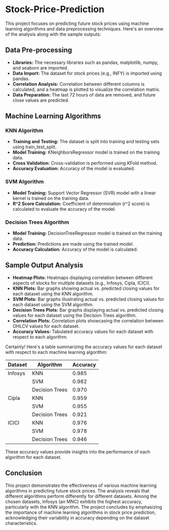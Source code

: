 # Stock-Price-Prediction

This project focuses on predicting future stock prices using machine learning algorithms and data preprocessing techniques. Here's an overview of the analysis along with the sample outputs:

## Data Pre-processing

- **Libraries:** The necessary libraries such as pandas, matplotlib, numpy, and seaborn are imported.
- **Data Import:** The dataset for stock prices (e.g., INFY) is imported using pandas.
- **Correlation Analysis:** Correlation between different columns is calculated, and a heatmap is plotted to visualize the correlation matrix.
- **Data Preparation:** The last 72 hours of data are removed, and future close values are predicted.

## Machine Learning Algorithms

### KNN Algorithm

- **Training and Testing:** The dataset is split into training and testing sets using train_test_split.
- **Model Training:** KNeighborsRegressor model is trained on the training data.
- **Cross Validation:** Cross-validation is performed using KFold method.
- **Accuracy Evaluation:** Accuracy of the model is evaluated.

### SVM Algorithm

- **Model Training:** Support Vector Regressor (SVR) model with a linear kernel is trained on the training data.
- **R^2 Score Calculation:** Coefficient of determination (r^2 score) is calculated to evaluate the accuracy of the model.

### Decision Trees Algorithm

- **Model Training:** DecisionTreeRegressor model is trained on the training data.
- **Prediction:** Predictions are made using the trained model.
- **Accuracy Calculation:** Accuracy of the model is calculated.

## Sample Output Analysis

- **Heatmap Plots:** Heatmaps displaying correlation between different aspects of stocks for multiple datasets (e.g., Infosys, Cipla, ICICI).
- **KNN Plots:** Bar graphs showing actual vs. predicted closing values for each dataset using the KNN algorithm.
- **SVM Plots:** Bar graphs illustrating actual vs. predicted closing values for each dataset using the SVM algorithm.
- **Decision Trees Plots:** Bar graphs displaying actual vs. predicted closing values for each dataset using the Decision Trees algorithm.
- **Correlation Plots:** Correlation plots showcasing the correlation between OHLCV values for each dataset.
- **Accuracy Values:** Tabulated accuracy values for each dataset with respect to each algorithm.

Certainly! Here's a table summarizing the accuracy values for each dataset with respect to each machine learning algorithm:

| Dataset | Algorithm      | Accuracy |
| ------- | -------------- | -------- |
| Infosys | KNN            | 0.985    |
|         | SVM            | 0.982    |
|         | Decision Trees | 0.970    |
| Cipla   | KNN            | 0.959    |
|         | SVM            | 0.955    |
|         | Decision Trees | 0.921    |
| ICICI   | KNN            | 0.976    |
|         | SVM            | 0.978    |
|         | Decision Trees | 0.946    |

These accuracy values provide insights into the performance of each algorithm for each dataset.

## Conclusion

This project demonstrates the effectiveness of various machine learning algorithms in predicting future stock prices. The analysis reveals that different algorithms perform differently for different datasets. Among the chosen datasets, Infosys (an MNC) exhibits the highest accuracy, particularly with the KNN algorithm. The project concludes by emphasizing the importance of machine learning algorithms in stock price prediction, acknowledging their variability in accuracy depending on the dataset characteristics.
